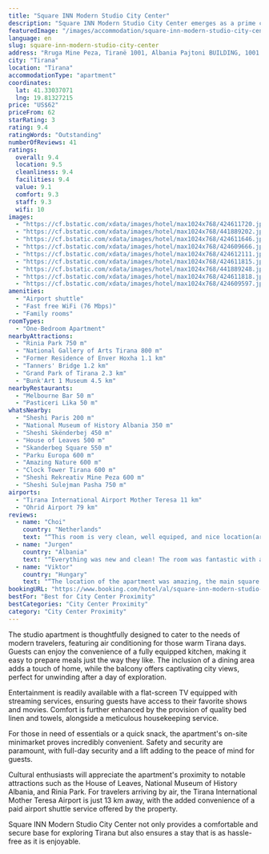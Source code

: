```yaml
---
title: "Square INN Modern Studio City Center"
description: "Square INN Modern Studio City Center emerges as a prime choice for travelers seeking the perfect blend of comfort and convenience in the heart of Tirana."
featuredImage: "/images/accommodation/square-inn-modern-studio-city-center-424611720.jpg"
language: en
slug: square-inn-modern-studio-city-center
address: "Rruga Mine Peza, Tiranë 1001, Albania Pajtoni BUILDING, 1001 Tirana, Albania"
city: "Tirana"
location: "Tirana"
accommodationType: "apartment"
coordinates:
  lat: 41.33037071
  lng: 19.81327215
price: "US$62"
priceFrom: 62
starRating: 3
rating: 9.4
ratingWords: "Outstanding"
numberOfReviews: 41
ratings:
  overall: 9.4
  location: 9.5
  cleanliness: 9.4
  facilities: 9.4
  value: 9.1
  comfort: 9.3
  staff: 9.3
  wifi: 10
images:
  - "https://cf.bstatic.com/xdata/images/hotel/max1024x768/424611720.jpg?k=c7ec51d388899cd967bf54afd10fc52c7d1830b095009b334ef47de503069636&o=&hp=1"
  - "https://cf.bstatic.com/xdata/images/hotel/max1024x768/441889202.jpg?k=f5f4800a9f81865db8ab1b302f64c316789d8eeee257b227a3f193bc29d10789&o=&hp=1"
  - "https://cf.bstatic.com/xdata/images/hotel/max1024x768/424611646.jpg?k=9b8c0f084560e6a96c313b147cb423c41a753cd58f27caf2bd58ef16c563685e&o=&hp=1"
  - "https://cf.bstatic.com/xdata/images/hotel/max1024x768/424609666.jpg?k=722d1c95edc6333d6189ce1e35c8707e7805416ccc307d890a01ba75d4de4a68&o=&hp=1"
  - "https://cf.bstatic.com/xdata/images/hotel/max1024x768/424612111.jpg?k=0bd14dcff315162cd2861be5531b894e1d74753b5813a5bfbc74c574126bcf5b&o=&hp=1"
  - "https://cf.bstatic.com/xdata/images/hotel/max1024x768/424611815.jpg?k=250da11823ba76d713cf0344842641d2c79c48268ddc484703e2df36e94b9b2d&o=&hp=1"
  - "https://cf.bstatic.com/xdata/images/hotel/max1024x768/441889248.jpg?k=c7ef6713e71d9fccd9be31eb03828b38d826ef953172b4fcdfe64430f7d1aeee&o=&hp=1"
  - "https://cf.bstatic.com/xdata/images/hotel/max1024x768/424611818.jpg?k=99e36ae288f565f747158f1fbd473e7551812df165a875b31454834b914cded1&o=&hp=1"
  - "https://cf.bstatic.com/xdata/images/hotel/max1024x768/424609597.jpg?k=0494bc26cb641c2dae9b93078ee52b1d021f7eb75932a3dfc40d96b69c3e7ccc&o=&hp=1"
amenities:
  - "Airport shuttle"
  - "Fast free WiFi (76 Mbps)"
  - "Family rooms"
roomTypes:
  - "One-Bedroom Apartment"
nearbyAttractions:
  - "Rinia Park 750 m"
  - "National Gallery of Arts Tirana 800 m"
  - "Former Residence of Enver Hoxha 1.1 km"
  - "Tanners' Bridge 1.2 km"
  - "Grand Park of Tirana 2.3 km"
  - "Bunk'Art 1 Museum 4.5 km"
nearbyRestaurants:
  - "Melbourne Bar 50 m"
  - "Pasticeri Lika 50 m"
whatsNearby:
  - "Sheshi Paris 200 m"
  - "National Museum of History Albania 350 m"
  - "Sheshi Skënderbej 450 m"
  - "House of Leaves 500 m"
  - "Skanderbeg Square 550 m"
  - "Parku Europa 600 m"
  - "Amazing Nature 600 m"
  - "Clock Tower Tirana 600 m"
  - "Sheshi Rekreativ Mine Peza 600 m"
  - "Sheshi Sulejman Pasha 750 m"
airports:
  - "Tirana International Airport Mother Teresa 11 km"
  - "Ohrid Airport 79 km"
reviews:
  - name: "Choi"
    country: "Netherlands"
    text: "“This room is very clean, well equiped, and nice location(around 5min from square). Value per cost is super amazing. Staff was very kind. Ground floor, there is SPAR super market. So easily get grossaries. I was really satisfied!!!”"
  - name: "Jurgen"
    country: "Albania"
    text: "“Everything was new and clean! The room was fantastic with a perfect view during the sunset. The location in city center. Recommend 100%”"
  - name: "Viktor"
    country: "Hungary"
    text: "“The location of the apartment was amazing, the main square was like a 5 minute walk from there. It's a brand new building, so everything was modern and clean.”"
bookingURL: "https://www.booking.com/hotel/al/square-inn-modern-studio-city-center.en-gb.html?aid=8035640"
bestFor: "Best for City Center Proximity"
bestCategories: "City Center Proximity"
category: "City Center Proximity"
---
```


The studio apartment is thoughtfully designed to cater to the needs of modern travelers, featuring air conditioning for those warm Tirana days. Guests can enjoy the convenience of a fully equipped kitchen, making it easy to prepare meals just the way they like. The inclusion of a dining area adds a touch of home, while the balcony offers captivating city views, perfect for unwinding after a day of exploration.

Entertainment is readily available with a flat-screen TV equipped with streaming services, ensuring guests have access to their favorite shows and movies. Comfort is further enhanced by the provision of quality bed linen and towels, alongside a meticulous housekeeping service.

For those in need of essentials or a quick snack, the apartment's on-site minimarket proves incredibly convenient. Safety and security are paramount, with full-day security and a lift adding to the peace of mind for guests.

Cultural enthusiasts will appreciate the apartment's proximity to notable attractions such as the House of Leaves, National Museum of History Albania, and Rinia Park. For travelers arriving by air, the Tirana International Mother Teresa Airport is just 13 km away, with the added convenience of a paid airport shuttle service offered by the property.

Square INN Modern Studio City Center not only provides a comfortable and secure base for exploring Tirana but also ensures a stay that is as hassle-free as it is enjoyable.